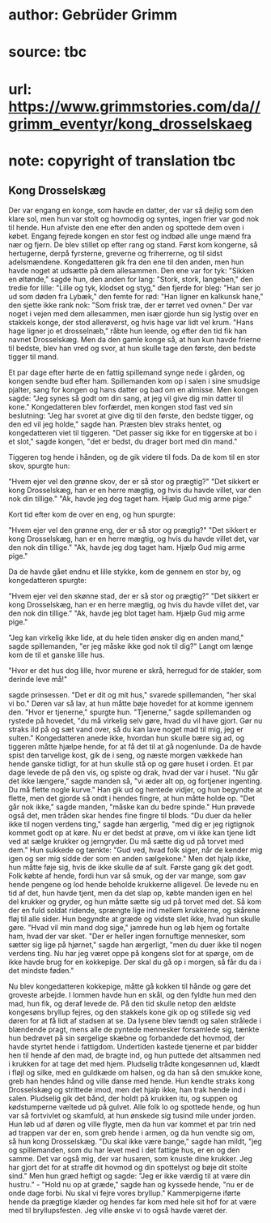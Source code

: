 # author: Gebrüder Grimm
# source: tbc
# url: https://www.grimmstories.com/da//grimm_eventyr/kong_drosselskaeg
# note: copyright of translation tbc

## Kong Drosselskæg 

Der var engang en konge, som havde en datter, der var så dejlig som den
klare sol, men hun var stolt og hovmodig og syntes, ingen frier var god
nok til hende. Hun afviste den ene efter den anden og spottede dem oven
i købet. Engang fejrede kongen en stor fest og indbød alle unge mænd fra
nær og fjern. De blev stillet op efter rang og stand. Først kom
kongerne, så hertugerne, derpå fyrsterne, greverne og friherrerne, og
til sidst adelsmændene. Kongedatteren gik fra den ene til den anden, men
hun havde noget at udsætte på dem allesammen. Den ene var for tyk:
"Sikken en øltønde," sagde hun, den anden for lang: "Stork, stork,
langeben," den tredie for lille: "Lille og tyk, klodset og styg," den
fjerde for bleg: "Han ser jo ud som døden fra Lybæk," den femte for
rød: "Han ligner en kalkunsk hane," den sjette ikke rank nok: "Som
frisk træ, der er tørret ved ovnen." Der var noget i vejen med dem
allesammen, men især gjorde hun sig lystig over en stakkels konge, der
stod allerøverst, og hvis hage var lidt vel krum. "Hans hage ligner jo
et drosselnæb," råbte hun leende, og efter den tid fik han navnet
Drosselskæg. Men da den gamle konge så, at hun kun havde frierne til
bedste, blev han vred og svor, at hun skulle tage den første, den bedste
tigger til mand.

Et par dage efter hørte de en fattig spillemand synge nede i gården, og
kongen sendte bud efter ham. Spillemanden kom op i salen i sine smudsige
pjalter, sang for kongen og hans datter og bad om en almisse. Men kongen
sagde: "Jeg synes så godt om din sang, at jeg vil give dig min datter
til kone." Kongedatteren blev forfærdet, men kongen stod fast ved sin
beslutning: "Jeg har svoret at give dig til den første, den bedste
tigger, og den ed vil jeg holde," sagde han. Præsten blev straks
hentet, og kongedatteren viet til tiggeren. "Det passer sig ikke for en
tiggerske at bo i et slot," sagde kongen, "det er bedst, du drager
bort med din mand."

Tiggeren tog hende i hånden, og de gik videre til fods. Da de kom til en
stor skov, spurgte hun:

"Hvem ejer vel den grønne skov,
der er så stor og prægtig?"
"Det sikkert er kong Drosselskæg, han er en herre mægtig,
og hvis du havde villet, var den nok din tillige."
"Ak, havde jeg dog taget ham. Hjælp Gud mig arme pige."

Kort tid efter kom de over en eng, og hun spurgte:

"Hvem ejer vel den grønne eng,
der er så stor og prægtig?"
"Det sikkert er kong Drosselskæg, han er en herre mægtig,
og hvis du havde villet det, var den nok din tillige."
"Ak, havde jeg dog taget ham. Hjælp Gud mig arme pige."

Da de havde gået endnu et lille stykke, kom de gennem en stor by, og
kongedatteren spurgte:

"Hvem ejer vel den skønne stad,
der er så stor og prægtig?"
"Det sikkert er kong Drosselskæg, han er en herre mægtig,
og hvis du havde villet det, var den nok din tillige."
"Ak, havde jeg blot taget ham. Hjælp Gud mig arme pige."

"Jeg kan virkelig ikke lide, at du hele tiden ønsker dig en anden
mand," sagde spillemanden, "er jeg måske ikke god nok til dig?" Langt
om længe kom de til et ganske lille hus.

"Hvor er det hus dog lille, hvor murene er skrå,
herregud for de stakler, som derinde leve må!"

sagde prinsessen. "Det er dit og mit hus," svarede spillemanden, "her
skal vi bo." Døren var så lav, at hun måtte bøje hovedet for at komme
igennem den. "Hvor er tjenerne," spurgte hun. "Tjenerne," sagde
spillemanden og rystede på hovedet, "du må virkelig selv gøre, hvad du
vil have gjort. Gør nu straks ild på og sæt vand over, så du kan lave
noget mad til mig, jeg er sulten." Kongedatteren anede ikke, hvordan
hun skulle bære sig ad, og tiggeren måtte hjælpe hende, for at få det
til at gå nogenlunde. Da de havde spist den tarvelige kost, gik de i
seng, og næste morgen vækkede han hende ganske tidligt, for at hun
skulle stå op og gøre huset i orden. Et par dage levede de på den vis,
og spiste og drak, hvad der var i huset. "Nu går det ikke længere,"
sagde manden så, "vi æder alt op, og fortjener ingenting. Du må flette
nogle kurve." Han gik ud og hentede vidjer, og hun begyndte at flette,
men det gjorde så ondt i hendes fingre, at hun måtte holde op. "Det går
nok ikke," sagde manden, "måske kan du bedre spinde." Hun prøvede
også det, men tråden skar hendes fine fingre til blods. "Du duer da
heller ikke til nogen verdens ting," sagde han ærgerlig, "med dig er
jeg rigtignok kommet godt op at køre. Nu er det bedst at prøve, om vi
ikke kan tjene lidt ved at sælge krukker og jerngryder. Du må sætte dig
ud på torvet med dem." Hun sukkede og tænkte: "Gud ved, hvad folk
siger, når de kender mig igen og ser mig sidde der som en anden
sælgekone." Men det hjalp ikke, hun måtte føje sig, hvis de ikke skulle
dø af sult. Første gang gik det godt. Folk købte af hende, fordi hun var
så smuk, og der var mange, som gav hende pengene og lod hende beholde
krukkerne alligevel. De levede nu en tid af det, hun havde tjent, men da
det slap op, købte manden igen en hel del krukker og gryder, og hun
måtte sætte sig ud på torvet med det. Så kom der en fuld soldat ridende,
sprængte lige ind mellem krukkerne, og skårene fløj til alle sider. Hun
begyndte at græde og vidste slet ikke, hvad hun skulle gøre. "Hvad vil
min mand dog sige," jamrede hun og løb hjem og fortalte ham, hvad der
var sket. "Der er heller ingen fornuftige mennesker, som sætter sig
lige på hjørnet," sagde han ærgerligt, "men du duer ikke til nogen
verdens ting. Nu har jeg været oppe på kongens slot for at spørge, om de
ikke havde brug for en kokkepige. Der skal du gå op i morgen, så får du
da i det mindste føden."

Nu blev kongedatteren kokkepige, måtte gå kokken til hånde og gøre det
groveste arbejde. I lommen havde hun en skål, og den fyldte hun med den
mad, hun fik, og deraf levede de. På den tid skulle netop den ældste
kongesøns bryllup fejres, og den stakkels kone gik op og stillede sig
ved døren for at få lidt af stadsen at se. Da lysene blev tændt og salen
strålede i blændende pragt, mens alle de pyntede mennesker forsamlede
sig, tænkte hun bedrøvet på sin sørgelige skæbne og forbandede det
hovmod, der havde styrtet hende i fattigdom. Undertiden kastede tjenerne
et par bidder hen til hende af den mad, de bragte ind, og hun puttede
det altsammen ned i krukken for at tage det med hjem. Pludselig trådte
kongesønnen ud, klædt i fløjl og silke, med en guldkæde om halsen, og da
han så den smukke kone, greb han hendes hånd og ville danse med hende.
Hun kendte straks kong Drosselskæg og strittede imod, men det hjalp
ikke, han trak hende ind i salen. Pludselig gik det bånd, der holdt på
krukken itu, og suppen og kødstumperne væltede ud på gulvet. Alle folk
lo og spottede hende, og hun var så fortvivlet og skamfuld, at hun
ønskede sig tusind mile under jorden. Hun løb ud af døren og ville
flygte, men da hun var kommet et par trin ned ad trappen var der en, som
greb hende i armen, og da hun vendte sig om, så hun kong Drosselskæg.
"Du skal ikke være bange," sagde han mildt, "jeg og spillemanden, som
du har levet med i det fattige hus, er en og den samme. Det var også
mig, der var husaren, som knuste dine krukker. Jeg har gjort det for at
straffe dit hovmod og din spottelyst og bøje dit stolte sind." Men hun
græd heftigt og sagde: "Jeg er ikke værdig til at være din hustru." -
"Hold nu op at græde," sagde han og kyssede hende, "nu er de onde
dage forbi. Nu skal vi fejre vores bryllup." Kammerpigerne iførte hende
da prægtige klæder og hendes far kom med hele sit hof for at være med
til bryllupsfesten. Jeg ville ønske vi to også havde været der.
